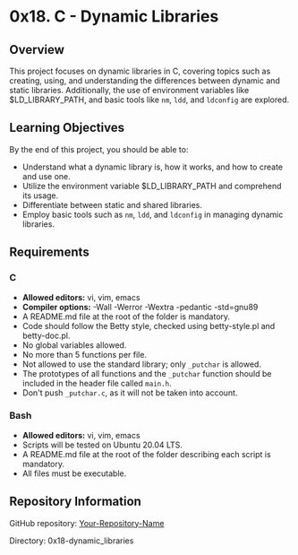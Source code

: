 # 0x18. C - Dynamic Libraries

## Overview

This project focuses on dynamic libraries in C, covering topics such as creating, using, and understanding the differences between dynamic and static libraries. Additionally, the use of environment variables like $LD_LIBRARY_PATH, and basic tools like `nm`, `ldd`, and `ldconfig` are explored.

## Learning Objectives

By the end of this project, you should be able to:

- Understand what a dynamic library is, how it works, and how to create and use one.
- Utilize the environment variable $LD_LIBRARY_PATH and comprehend its usage.
- Differentiate between static and shared libraries.
- Employ basic tools such as `nm`, `ldd`, and `ldconfig` in managing dynamic libraries.

## Requirements

### C

- **Allowed editors:** vi, vim, emacs
- **Compiler options:** -Wall -Werror -Wextra -pedantic -std=gnu89
- A README.md file at the root of the folder is mandatory.
- Code should follow the Betty style, checked using betty-style.pl and betty-doc.pl.
- No global variables allowed.
- No more than 5 functions per file.
- Not allowed to use the standard library; only `_putchar` is allowed.
- The prototypes of all functions and the `_putchar` function should be included in the header file called `main.h`.
- Don't push `_putchar.c`, as it will not be taken into account.

### Bash

- **Allowed editors:** vi, vim, emacs
- Scripts will be tested on Ubuntu 20.04 LTS.
- A README.md file at the root of the folder describing each script is mandatory.
- All files must be executable.

## Repository Information

GitHub repository: [Your-Repository-Name](https://github.com/your-username/Your-Repository-Name)

Directory: 0x18-dynamic_libraries

